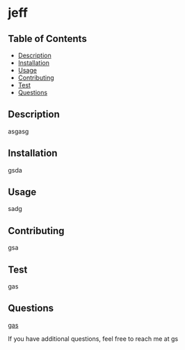 # jeff

  ## Table of Contents
  * [Description](#Description)
  * [Installation](#Installation)
  * [Usage](#Usage)
  * [Contributing](#Contributing)
  * [Test](#Tests)
  * [Questions](#Questions)

  

  ## Description
  asgasg

  ## Installation
  gsda

  ## Usage
  sadg

  ## Contributing
  gsa

  ## Test
  gas

  ## Questions
  
  [gas](gas)

  If you have additional questions, feel free to reach me at gs
